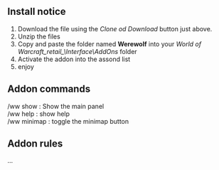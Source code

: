 ## Install notice
1. Download the file using the *Clone od Download* button just above.
2. Unzip the files
3. Copy and paste the folder named **Werewolf** into your *World of Warcraft\_retail_\Interface\AddOns* folder
4. Activate the addon into the assond list
5. enjoy


## Addon commands
/ww show : Show the main panel  
/ww help : show help  
/ww minimap : toggle the minimap button  

## Addon rules
...
